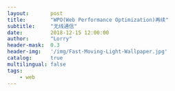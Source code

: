 ```yaml
---
layout:       post
title:        "WPO(Web Performance Optimization)再续"
subtitle:     "无线通信"
date:         2018-12-15 12:00:00
author:       "Lorry"
header-mask:  0.3
header-img:   '/img/Fast-Moving-Light-Wallpaper.jpg'
catalog:      true
multilingual: false
tags:
    - web
---
```

